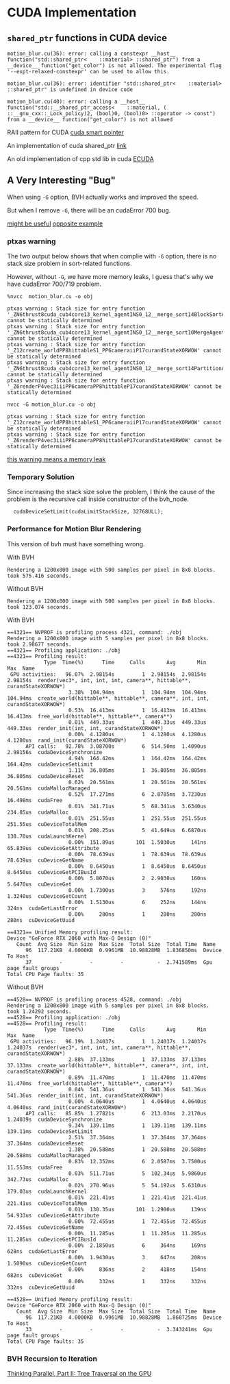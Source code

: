 # CUDA Implementation

## `shared_ptr` functions in CUDA device 

```
motion_blur.cu(36): error: calling a constexpr __host__ function("std::shared_ptr<    ::material> ::shared_ptr") from a __device__ function("get_color") is not allowed. The experimental flag '--expt-relaxed-constexpr' can be used to allow this.

motion_blur.cu(36): error: identifier "std::shared_ptr<    ::material> ::shared_ptr" is undefined in device code

motion_blur.cu(40): error: calling a __host__ function("std::__shared_ptr_access<    ::material, ( ::__gnu_cxx::_Lock_policy)2, (bool)0, (bool)0> ::operator -> const") from a __device__ function("get_color") is not allowed

```

RAII pattern for CUDA [cuda smart pointer](https://stackoverflow.com/questions/16509414/is-there-a-cuda-smart-pointer)

An implementation of cuda shared_ptr [link](https://github.com/roostaiyan/CudaSharedPtr)

An old implementation of cpp std lib in cuda [ECUDA](https://baderlab.github.io/ecuda/)


## A Very Interesting "Bug"

When using `-G` option, BVH actually works and improved the speed.

But when I remove `-G`, there will be an cudaError 700 bug. 

[might be useful](https://forums.developer.nvidia.com/t/different-results-when-using-gpu-debug-option-g/30063/3)
[opposite example](https://stackoverflow.com/questions/14903063/what-is-the-granularity-of-the-cuda-memory-checker)

### ptxas warning

The two output below shows that when complie with `-G` option, there is no stack size problem in sort-related functions.

However, without `-G`, we have more memory leaks, I guess that's why we have cudaError 700/719 problem.

```
%nvcc  motion_blur.cu -o obj

ptxas warning : Stack size for entry function '_ZN6thrust8cuda_cub4core13_kernel_agentINS0_12__merge_sort14BlockSortAgentIPP8hittableS7_lPFbPKS5_S9_ENS_6detail17integral_constantIbLb0EEESE_EEbS7_S7_lS7_S7_SB_EEvT0_T1_T2_T3_T4_T5_T6_' cannot be statically determined
ptxas warning : Stack size for entry function '_ZN6thrust8cuda_cub4core13_kernel_agentINS0_12__merge_sort10MergeAgentIPP8hittableS7_lPFbPKS5_S9_ENS_6detail17integral_constantIbLb0EEEEEbS7_S7_lS7_S7_SB_PllEEvT0_T1_T2_T3_T4_T5_T6_T7_T8_' cannot be statically determined
ptxas warning : Stack size for entry function '_Z12create_worldPP8hittableS1_PP6cameraiiP17curandStateXORWOW' cannot be statically determined
ptxas warning : Stack size for entry function '_ZN6thrust8cuda_cub4core13_kernel_agentINS0_12__merge_sort14PartitionAgentIPP8hittablelPFbPKS5_S9_EEEbS7_S7_lmPlSB_liEEvT0_T1_T2_T3_T4_T5_T6_T7_T8_' cannot be statically determined
ptxas warning : Stack size for entry function '_Z6renderP4vec3iiiPP6cameraPP8hittableP17curandStateXORWOW' cannot be statically determined
```

```
nvcc -G motion_blur.cu -o obj

ptxas warning : Stack size for entry function '_Z12create_worldPP8hittableS1_PP6cameraiiP17curandStateXORWOW' cannot be statically determined
ptxas warning : Stack size for entry function '_Z6renderP4vec3iiiPP6cameraPP8hittableP17curandStateXORWOW' cannot be statically determined
```



[this warning means a memory leak](https://forums.developer.nvidia.com/t/is-it-important-to-fix-this-warning-message-ptxas-warning/79055)

### Temporary Solution

Since increasing the stack size solve the problem, I think the cause of the problem is the recursive call inside constructor of the bvh_node.

```
  cudaDeviceSetLimit(cudaLimitStackSize, 32768ULL);
```

### Performance for Motion Blur Rendering

This version of bvh must have something wrong.

With BVH

```
Rendering a 1200x800 image with 500 samples per pixel in 8x8 blocks.
took 575.416 seconds.
```

Without BVH

```
Rendering a 1200x800 image with 500 samples per pixel in 8x8 blocks.
took 123.074 seconds.
```


With BVH
```
==4321== NVPROF is profiling process 4321, command: ./obj
Rendering a 1200x800 image with 5 samples per pixel in 8x8 blocks.
took 2.98677 seconds.
==4321== Profiling application: ./obj
==4321== Profiling result:
            Type  Time(%)      Time     Calls       Avg       Min       Max  Name
 GPU activities:   96.07%  2.98154s         1  2.98154s  2.98154s  2.98154s  render(vec3*, int, int, int, camera**, hittable**, curandStateXORWOW*)
                    3.38%  104.94ms         1  104.94ms  104.94ms  104.94ms  create_world(hittable**, hittable**, camera**, int, int, curandStateXORWOW*)
                    0.53%  16.413ms         1  16.413ms  16.413ms  16.413ms  free_world(hittable**, hittable**, camera**)
                    0.01%  449.33us         1  449.33us  449.33us  449.33us  render_init(int, int, curandStateXORWOW*)
                    0.00%  4.1280us         1  4.1280us  4.1280us  4.1280us  rand_init(curandStateXORWOW*)
      API calls:   92.78%  3.08700s         6  514.50ms  1.4090us  2.98156s  cudaDeviceSynchronize
                    4.94%  164.42ms         1  164.42ms  164.42ms  164.42ms  cudaDeviceSetLimit
                    1.11%  36.805ms         1  36.805ms  36.805ms  36.805ms  cudaDeviceReset
                    0.62%  20.561ms         1  20.561ms  20.561ms  20.561ms  cudaMallocManaged
                    0.52%  17.271ms         6  2.8785ms  3.7230us  16.498ms  cudaFree
                    0.01%  341.71us         5  68.341us  3.6340us  234.85us  cudaMalloc
                    0.01%  251.55us         1  251.55us  251.55us  251.55us  cuDeviceTotalMem
                    0.01%  208.25us         5  41.649us  6.6870us  138.70us  cudaLaunchKernel
                    0.00%  151.89us       101  1.5030us     141ns  65.839us  cuDeviceGetAttribute
                    0.00%  78.639us         1  78.639us  78.639us  78.639us  cuDeviceGetName
                    0.00%  8.6450us         1  8.6450us  8.6450us  8.6450us  cuDeviceGetPCIBusId
                    0.00%  5.8070us         2  2.9030us     160ns  5.6470us  cuDeviceGet
                    0.00%  1.7300us         3     576ns     192ns  1.3240us  cuDeviceGetCount
                    0.00%  1.5130us         6     252ns     144ns     324ns  cudaGetLastError
                    0.00%     280ns         1     280ns     280ns     280ns  cuDeviceGetUuid

==4321== Unified Memory profiling result:
Device "GeForce RTX 2060 with Max-Q Design (0)"
   Count  Avg Size  Min Size  Max Size  Total Size  Total Time  Name
      96  117.21KB  4.0000KB  0.9961MB  10.98828MB  1.836850ms  Device To Host
      37         -         -         -           -  2.741589ms  Gpu page fault groups
Total CPU Page faults: 35

```

Without BVH

```
==4528== NVPROF is profiling process 4528, command: ./obj
Rendering a 1200x800 image with 5 samples per pixel in 8x8 blocks.
took 1.24292 seconds.
==4528== Profiling application: ./obj
==4528== Profiling result:
            Type  Time(%)      Time     Calls       Avg       Min       Max  Name
 GPU activities:   96.19%  1.24037s         1  1.24037s  1.24037s  1.24037s  render(vec3*, int, int, int, camera**, hittable**, curandStateXORWOW*)
                    2.88%  37.133ms         1  37.133ms  37.133ms  37.133ms  create_world(hittable**, hittable**, camera**, int, int, curandStateXORWOW*)
                    0.89%  11.470ms         1  11.470ms  11.470ms  11.470ms  free_world(hittable**, hittable**, camera**)
                    0.04%  541.36us         1  541.36us  541.36us  541.36us  render_init(int, int, curandStateXORWOW*)
                    0.00%  4.0640us         1  4.0640us  4.0640us  4.0640us  rand_init(curandStateXORWOW*)
      API calls:   85.85%  1.27821s         6  213.03ms  2.2170us  1.24039s  cudaDeviceSynchronize
                    9.34%  139.11ms         1  139.11ms  139.11ms  139.11ms  cudaDeviceSetLimit
                    2.51%  37.364ms         1  37.364ms  37.364ms  37.364ms  cudaDeviceReset
                    1.38%  20.588ms         1  20.588ms  20.588ms  20.588ms  cudaMallocManaged
                    0.83%  12.352ms         6  2.0587ms  3.7500us  11.553ms  cudaFree
                    0.03%  511.71us         5  102.34us  5.9860us  342.73us  cudaMalloc
                    0.02%  270.96us         5  54.192us  5.6310us  179.03us  cudaLaunchKernel
                    0.01%  221.41us         1  221.41us  221.41us  221.41us  cuDeviceTotalMem
                    0.01%  130.35us       101  1.2900us     139ns  54.933us  cuDeviceGetAttribute
                    0.00%  72.455us         1  72.455us  72.455us  72.455us  cuDeviceGetName
                    0.00%  11.285us         1  11.285us  11.285us  11.285us  cuDeviceGetPCIBusId
                    0.00%  2.1850us         6     364ns     169ns     628ns  cudaGetLastError
                    0.00%  1.9430us         3     647ns     208ns  1.5090us  cuDeviceGetCount
                    0.00%     836ns         2     418ns     154ns     682ns  cuDeviceGet
                    0.00%     332ns         1     332ns     332ns     332ns  cuDeviceGetUuid

==4528== Unified Memory profiling result:
Device "GeForce RTX 2060 with Max-Q Design (0)"
   Count  Avg Size  Min Size  Max Size  Total Size  Total Time  Name
      96  117.21KB  4.0000KB  0.9961MB  10.98828MB  1.868725ms  Device To Host
      33         -         -         -           -  3.343241ms  Gpu page fault groups
Total CPU Page faults: 35

```

### BVH Recursion to Iteration

[Thinking Parallel, Part II: Tree Traversal on the GPU](https://developer.nvidia.com/blog/thinking-parallel-part-ii-tree-traversal-gpu/)